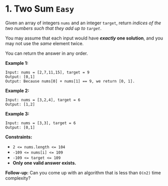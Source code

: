 # 1. Two Sum `Easy`
Given an array of integers `nums` and an integer `target`, return _indices of the two numbers such that they add up to `target`_.

You may assume that each input would have **_exactly_ one solution**, and you may not use the _same_ element twice.

You can return the answer in any order.

**Example 1:**

```
Input: nums = [2,7,11,15], target = 9
Output: [0,1]
Output: Because nums[0] + nums[1] == 9, we return [0, 1].

```

**Example 2:**

```
Input: nums = [3,2,4], target = 6
Output: [1,2]

```

**Example 3:**

```
Input: nums = [3,3], target = 6
Output: [0,1]

```

**Constraints:**

*   `2 <= nums.length <= 104`
*   `-109 <= nums[i] <= 109`
*   `-109 <= target <= 109`
*   **Only one valid answer exists.**

**Follow-up:** Can you come up with an algorithm that is less than `O(n2)` time complexity?
